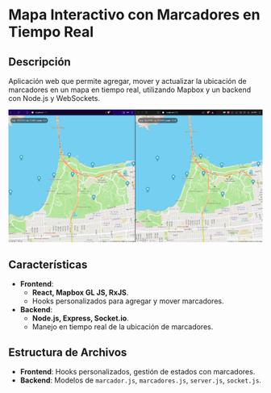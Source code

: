 # Mapa Interactivo con Marcadores en Tiempo Real

## Descripción

Aplicación web que permite agregar, mover y actualizar la ubicación de marcadores en un mapa en tiempo real, utilizando Mapbox y un backend con Node.js y WebSockets.

![Imagen de la aplicacion](./Assets/Aplicacion.png)

## Características

- **Frontend**:
  - **React, Mapbox GL JS, RxJS**.
  - Hooks personalizados para agregar y mover marcadores.
- **Backend**:
  - **Node.js, Express, Socket.io**.
  - Manejo en tiempo real de la ubicación de marcadores.

## Estructura de Archivos

- **Frontend**: Hooks personalizados, gestión de estados con marcadores.
- **Backend**: Modelos de `marcador.js`, `marcadores.js`, `server.js`, `socket.js`.
